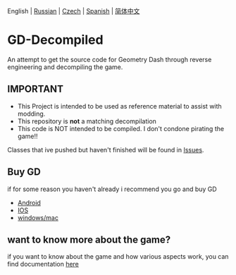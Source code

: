 English | [Russian](README-RU.md) | [Czech](README-CZ.md) | [Spanish](README-ES.md) | [简体中文](README-CN.md)

# GD-Decompiled
 An attempt to get the source code for Geometry Dash through reverse engineering and decompiling the game.  

## IMPORTANT

- This Project is intended to be used as reference material to assist with modding. 
- This repository is <b>not</b> a matching decompilation
- This code is NOT intended to be compiled. I don't condone pirating the game!!

Classes that ive pushed but haven't finished will be found in [Issues](https://github.com/Wyliemaster/GD-Decompiled/issues).

## Buy GD

if for some reason you haven't already i recommend you go and buy GD

- [Android](https://play.google.com/store/apps/details?id=com.robtopx.geometryjump&hl=en_GB&gl=US)
- [IOS](https://apps.apple.com/us/app/geometry-dash/id625334537)
- [windows/mac](https://store.steampowered.com/app/322170/Geometry_Dash/)

## want to know more about the game?

if you want to know about the game and how various aspects work, you can find documentation [here](https://github.com/Wyliemaster/gddocs)
